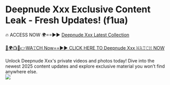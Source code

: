 # Deepnude Xxx Exclusive Content Leak - Fresh Updates! (f1ua)

🔥 ACCESS NOW 🌍==►► <a href="https://tinyurl.com/yc657z5k" rel="nofollow">Deepnude Xxx Latest Collection</a>
<br><br>
[🔴🌍📺📱👉WA𝚃CH Now==►► CLICK HERE TO Deepnude Xxx 𝚆𝙰𝚃𝙲𝙷 NOW](https://tinyurl.com/yc657z5k)
<br><br>
Unlock Deepnude Xxx's private videos and photos today! Dive into the newest 2025 content updates and explore exclusive material you won’t find anywhere else.
<br>
<a href="https://tinyurl.com/yc657z5k" rel="nofollow" data-target="animated-image.originalLink"><img src="https://camo.githubusercontent.com/8a4f000d20f83aca3bf7ec5f350d767afa0574a8a352519fd8cfa583a6f93a33/68747470733a2f2f692e696d6775722e636f6d2f644a486b345a712e676966" data-canonical-src="https://i.imgur.com/dJHk4Zq.gif" style="max-width: 100%; display: inline-block;" data-target="animated-image.originalImage"></a>
<br>
